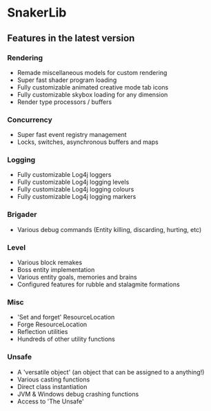 # SnakerLib

## Features in the latest version

### Rendering 

- Remade miscellaneous models for custom rendering
- Super fast shader program loading
- Fully customizable animated creative mode tab icons
- Fully customizable skybox loading for any dimension
- Render type processors / buffers

### Concurrency

- Super fast event registry management 
- Locks, switches, asynchronous buffers and maps

### Logging

- Fully customizable Log4j loggers
- Fully customizable Log4j logging levels
- Fully customizable Log4j logging colours
- Fully customizable Log4j logging markers

### Brigader

- Various debug commands (Entity killing, discarding, hurting, etc)

### Level

- Various block remakes
- Boss entity implementation
- Various entity goals, memories and brains
- Configured features for rubble and stalagmite formations

### Misc

- 'Set and forget' ResourceLocation
- Forge ResourceLocation
- Reflection utilities 
- Hundreds of other utility functions

### Unsafe

- A 'versatile object' (an object that can be assigned to a anything!)
- Various casting functions
- Direct class instantiation
- JVM & Windows debug crashing functions
- Access to 'The Unsafe'